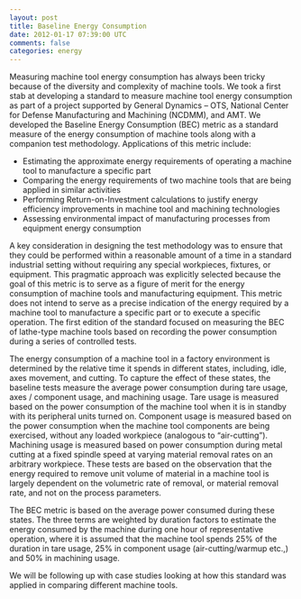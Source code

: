 ```yaml
---           
layout: post
title: Baseline Energy Consumption
date: 2012-01-17 07:39:00 UTC
comments: false
categories: energy
---
```

Measuring machine tool energy consumption has always been tricky because of the diversity and complexity of machine tools. We took a first stab at developing a standard to measure machine tool energy consumption as part of a project supported by General Dynamics – OTS, National Center for Defense Manufacturing and Machining (NCDMM), and AMT. We developed the Baseline Energy Consumption (BEC) metric as a standard measure of the energy consumption of machine tools along with a companion test methodology. Applications of this metric include:
* Estimating the approximate energy requirements of operating a machine tool to manufacture a specific part
* Comparing the energy requirements of two machine tools that are being applied in similar activities
* Performing Return-on-Investment calculations to justify energy efficiency improvements in machine tool and machining technologies
* Assessing environmental impact of manufacturing processes from equipment energy consumption

A key consideration in designing the test methodology was to ensure that they could be performed within a reasonable amount of a time in a standard industrial setting without requiring any special workpieces, fixtures, or equipment. This pragmatic approach was explicitly selected because the goal of this metric is to serve as a figure of merit for the energy consumption of machine tools and manufacturing equipment. This metric does not intend to serve as a precise indication of the energy required by a machine tool to manufacture a specific part or to execute a specific operation. The first edition of the standard focused on measuring the BEC of lathe-type machine tools based on recording the power consumption during a series of controlled tests.

The energy consumption of a machine tool in a factory environment is determined by the relative time it spends in different states, including, idle, axes movement, and cutting. To capture the effect of these states, the baseline tests measure the average power consumption during tare usage, axes / component usage, and machining usage. Tare usage is measured based on the power consumption of the machine tool when it is in standby with its peripheral units turned on. Component usage is measured based on the power consumption when the machine tool components are being exercised, without any loaded workpiece (analogous to “air-cutting”). Machining usage is measured based on power consumption  during metal cutting at a fixed spindle speed at varying material removal rates on an arbitrary workpiece. These tests are based on the observation that the energy required to remove unit volume of material in a machine tool is largely dependent on the volumetric rate of removal, or material removal rate, and not on the process parameters.

The BEC metric is based on the average power consumed during these states. The three terms are weighted by duration factors to estimate the energy consumed by the machine during one hour of representative operation, where it is assumed that the machine tool spends 25% of the duration in tare usage, 25% in component usage (air-cutting/warmup etc.,) and 50% in machining usage.

We will be following up with case studies looking at how this standard was applied in comparing different machine tools.
